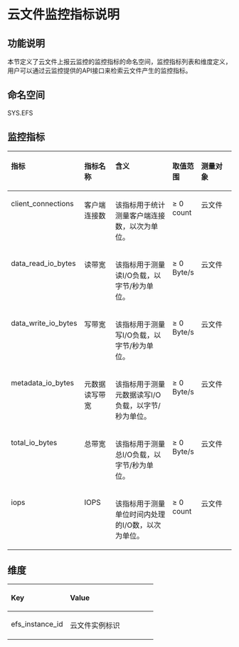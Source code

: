 # 云文件监控指标说明<a name="ZH-CN_TOPIC_0098213832"></a>

## 功能说明<a name="section59820001153251"></a>

本节定义了云文件上报云监控的监控指标的命名空间，监控指标列表和维度定义，用户可以通过云监控提供的API接口来检索云文件产生的监控指标。

## 命名空间<a name="section172651386227"></a>

SYS.EFS

## 监控指标<a name="section18266133811225"></a>

<a name="table102675383222"></a>
<table><thead align="left"><tr id="row726893842214"><th class="cellrowborder" valign="top" width="15.151515151515152%" id="mcps1.1.6.1.1"><p id="p20269183892219"><a name="p20269183892219"></a><a name="p20269183892219"></a>指标</p>
</th>
<th class="cellrowborder" valign="top" width="16.161616161616163%" id="mcps1.1.6.1.2"><p id="p16270153816220"><a name="p16270153816220"></a><a name="p16270153816220"></a>指标名称</p>
</th>
<th class="cellrowborder" valign="top" width="36.36363636363637%" id="mcps1.1.6.1.3"><p id="p527115383221"><a name="p527115383221"></a><a name="p527115383221"></a>含义</p>
</th>
<th class="cellrowborder" valign="top" width="11.111111111111112%" id="mcps1.1.6.1.4"><p id="p202711238192210"><a name="p202711238192210"></a><a name="p202711238192210"></a>取值范围</p>
</th>
<th class="cellrowborder" valign="top" width="21.21212121212121%" id="mcps1.1.6.1.5"><p id="p52723385226"><a name="p52723385226"></a><a name="p52723385226"></a>测量对象</p>
</th>
</tr>
</thead>
<tbody><tr id="row2272193812219"><td class="cellrowborder" valign="top" width="15.151515151515152%" headers="mcps1.1.6.1.1 "><p id="p1267882881318"><a name="p1267882881318"></a><a name="p1267882881318"></a>client_connections</p>
</td>
<td class="cellrowborder" valign="top" width="16.161616161616163%" headers="mcps1.1.6.1.2 "><p id="p1967816281134"><a name="p1967816281134"></a><a name="p1967816281134"></a>客户端连接数</p>
</td>
<td class="cellrowborder" valign="top" width="36.36363636363637%" headers="mcps1.1.6.1.3 "><p id="p17678202861320"><a name="p17678202861320"></a><a name="p17678202861320"></a>该指标用于统计测量客户端连接数，以次为单位。</p>
</td>
<td class="cellrowborder" valign="top" width="11.111111111111112%" headers="mcps1.1.6.1.4 "><p id="p133881228195216"><a name="p133881228195216"></a><a name="p133881228195216"></a>≥ 0 count</p>
</td>
<td class="cellrowborder" valign="top" width="21.21212121212121%" headers="mcps1.1.6.1.5 "><p id="p1567872871317"><a name="p1567872871317"></a><a name="p1567872871317"></a>云文件</p>
</td>
</tr>
<tr id="row22801038122214"><td class="cellrowborder" valign="top" width="15.151515151515152%" headers="mcps1.1.6.1.1 "><p id="p5678128131318"><a name="p5678128131318"></a><a name="p5678128131318"></a>data_read_io_bytes</p>
</td>
<td class="cellrowborder" valign="top" width="16.161616161616163%" headers="mcps1.1.6.1.2 "><p id="p1467882861312"><a name="p1467882861312"></a><a name="p1467882861312"></a>读带宽</p>
</td>
<td class="cellrowborder" valign="top" width="36.36363636363637%" headers="mcps1.1.6.1.3 "><p id="p16678228181317"><a name="p16678228181317"></a><a name="p16678228181317"></a>该指标用于测量读I/O负载，以字节/秒为单位。</p>
</td>
<td class="cellrowborder" valign="top" width="11.111111111111112%" headers="mcps1.1.6.1.4 "><p id="p8678112818136"><a name="p8678112818136"></a><a name="p8678112818136"></a>≥ 0 Byte/s</p>
</td>
<td class="cellrowborder" valign="top" width="21.21212121212121%" headers="mcps1.1.6.1.5 "><p id="p17678122817134"><a name="p17678122817134"></a><a name="p17678122817134"></a>云文件</p>
</td>
</tr>
<tr id="row16283638112211"><td class="cellrowborder" valign="top" width="15.151515151515152%" headers="mcps1.1.6.1.1 "><p id="p26781128151310"><a name="p26781128151310"></a><a name="p26781128151310"></a>data_write_io_bytes</p>
</td>
<td class="cellrowborder" valign="top" width="16.161616161616163%" headers="mcps1.1.6.1.2 "><p id="p10143416258"><a name="p10143416258"></a><a name="p10143416258"></a>写带宽</p>
</td>
<td class="cellrowborder" valign="top" width="36.36363636363637%" headers="mcps1.1.6.1.3 "><p id="p6678328141317"><a name="p6678328141317"></a><a name="p6678328141317"></a>该指标用于测量写I/O负载，以字节/秒为单位。</p>
</td>
<td class="cellrowborder" valign="top" width="11.111111111111112%" headers="mcps1.1.6.1.4 "><p id="p118291591311"><a name="p118291591311"></a><a name="p118291591311"></a>≥ 0 Byte/s</p>
</td>
<td class="cellrowborder" valign="top" width="21.21212121212121%" headers="mcps1.1.6.1.5 "><p id="p76781028151315"><a name="p76781028151315"></a><a name="p76781028151315"></a>云文件</p>
</td>
</tr>
<tr id="row102875381228"><td class="cellrowborder" valign="top" width="15.151515151515152%" headers="mcps1.1.6.1.1 "><p id="p1867922841312"><a name="p1867922841312"></a><a name="p1867922841312"></a>metadata_io_bytes</p>
</td>
<td class="cellrowborder" valign="top" width="16.161616161616163%" headers="mcps1.1.6.1.2 "><p id="p11679328131314"><a name="p11679328131314"></a><a name="p11679328131314"></a>元数据读写带宽</p>
</td>
<td class="cellrowborder" valign="top" width="36.36363636363637%" headers="mcps1.1.6.1.3 "><p id="p18679528131312"><a name="p18679528131312"></a><a name="p18679528131312"></a>该指标用于测量元数据读写I/O负载，以字节/秒为单位。</p>
</td>
<td class="cellrowborder" valign="top" width="11.111111111111112%" headers="mcps1.1.6.1.4 "><p id="p196791728171317"><a name="p196791728171317"></a><a name="p196791728171317"></a>≥ 0 Byte/s</p>
</td>
<td class="cellrowborder" valign="top" width="21.21212121212121%" headers="mcps1.1.6.1.5 "><p id="p667932811136"><a name="p667932811136"></a><a name="p667932811136"></a>云文件</p>
</td>
</tr>
<tr id="row1037910119139"><td class="cellrowborder" valign="top" width="15.151515151515152%" headers="mcps1.1.6.1.1 "><p id="p967982818139"><a name="p967982818139"></a><a name="p967982818139"></a>total_io_bytes</p>
</td>
<td class="cellrowborder" valign="top" width="16.161616161616163%" headers="mcps1.1.6.1.2 "><p id="p136791128101315"><a name="p136791128101315"></a><a name="p136791128101315"></a>总带宽</p>
</td>
<td class="cellrowborder" valign="top" width="36.36363636363637%" headers="mcps1.1.6.1.3 "><p id="p196796286134"><a name="p196796286134"></a><a name="p196796286134"></a>该指标用于测量总I/O负载，以字节/秒为单位。</p>
</td>
<td class="cellrowborder" valign="top" width="11.111111111111112%" headers="mcps1.1.6.1.4 "><p id="p2067914289131"><a name="p2067914289131"></a><a name="p2067914289131"></a>≥ 0 Byte/s</p>
</td>
<td class="cellrowborder" valign="top" width="21.21212121212121%" headers="mcps1.1.6.1.5 "><p id="p26796283138"><a name="p26796283138"></a><a name="p26796283138"></a>云文件</p>
</td>
</tr>
<tr id="row31591714161313"><td class="cellrowborder" valign="top" width="15.151515151515152%" headers="mcps1.1.6.1.1 "><p id="p267932801318"><a name="p267932801318"></a><a name="p267932801318"></a>iops</p>
</td>
<td class="cellrowborder" valign="top" width="16.161616161616163%" headers="mcps1.1.6.1.2 "><p id="p155709312265"><a name="p155709312265"></a><a name="p155709312265"></a>IOPS</p>
</td>
<td class="cellrowborder" valign="top" width="36.36363636363637%" headers="mcps1.1.6.1.3 "><p id="p767914289139"><a name="p767914289139"></a><a name="p767914289139"></a>该指标用于测量单位时间内处理的I/O数，以次为单位。</p>
</td>
<td class="cellrowborder" valign="top" width="11.111111111111112%" headers="mcps1.1.6.1.4 "><p id="p76791128151310"><a name="p76791128151310"></a><a name="p76791128151310"></a>≥ 0 count</p>
</td>
<td class="cellrowborder" valign="top" width="21.21212121212121%" headers="mcps1.1.6.1.5 "><p id="p11679162881316"><a name="p11679162881316"></a><a name="p11679162881316"></a>云文件</p>
</td>
</tr>
</tbody>
</table>

## 维度<a name="section102905383226"></a>

<a name="table13291038182217"></a>
<table><thead align="left"><tr id="row13292153862219"><th class="cellrowborder" valign="top" width="40.400000000000006%" id="mcps1.1.3.1.1"><p id="p17292638192211"><a name="p17292638192211"></a><a name="p17292638192211"></a>Key</p>
</th>
<th class="cellrowborder" valign="top" width="59.599999999999994%" id="mcps1.1.3.1.2"><p id="p92938385226"><a name="p92938385226"></a><a name="p92938385226"></a>Value</p>
</th>
</tr>
</thead>
<tbody><tr id="row1429373812228"><td class="cellrowborder" valign="top" width="40.400000000000006%" headers="mcps1.1.3.1.1 "><p id="p1493610247242"><a name="p1493610247242"></a><a name="p1493610247242"></a>efs_instance_id</p>
</td>
<td class="cellrowborder" valign="top" width="59.599999999999994%" headers="mcps1.1.3.1.2 "><p id="p13649721326"><a name="p13649721326"></a><a name="p13649721326"></a>云文件实例标识</p>
</td>
</tr>
</tbody>
</table>


